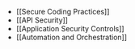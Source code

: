 
- [[Secure Coding Practices]]
- [[API Security]]
- [[Application Security Controls]]
- [[Automation and Orchestration]]
